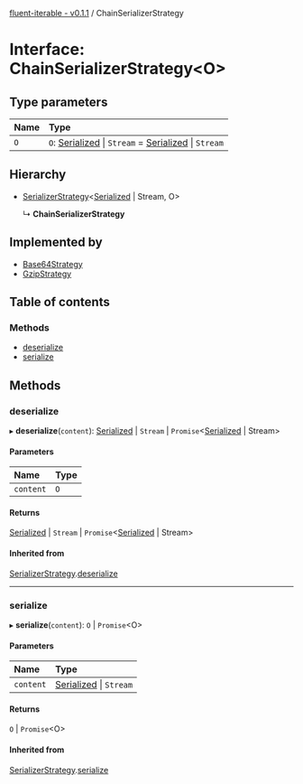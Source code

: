 [fluent-iterable - v0.1.1](../README.md) / ChainSerializerStrategy

# Interface: ChainSerializerStrategy<O\>

## Type parameters

| Name | Type |
| :------ | :------ |
| `O` | `O`: [Serialized](../README.md#serialized) \| `Stream` = [Serialized](../README.md#serialized) \| `Stream` |

## Hierarchy

- [SerializerStrategy](serializerstrategy.md)<[Serialized](../README.md#serialized) \| Stream, O\>

  ↳ **ChainSerializerStrategy**

## Implemented by

- [Base64Strategy](../classes/base64strategy.md)
- [GzipStrategy](../classes/gzipstrategy.md)

## Table of contents

### Methods

- [deserialize](chainserializerstrategy.md#deserialize)
- [serialize](chainserializerstrategy.md#serialize)

## Methods

### deserialize

▸ **deserialize**(`content`): [Serialized](../README.md#serialized) \| `Stream` \| `Promise`<[Serialized](../README.md#serialized) \| Stream\>

#### Parameters

| Name | Type |
| :------ | :------ |
| `content` | `O` |

#### Returns

[Serialized](../README.md#serialized) \| `Stream` \| `Promise`<[Serialized](../README.md#serialized) \| Stream\>

#### Inherited from

[SerializerStrategy](serializerstrategy.md).[deserialize](serializerstrategy.md#deserialize)

___

### serialize

▸ **serialize**(`content`): `O` \| `Promise`<O\>

#### Parameters

| Name | Type |
| :------ | :------ |
| `content` | [Serialized](../README.md#serialized) \| `Stream` |

#### Returns

`O` \| `Promise`<O\>

#### Inherited from

[SerializerStrategy](serializerstrategy.md).[serialize](serializerstrategy.md#serialize)
